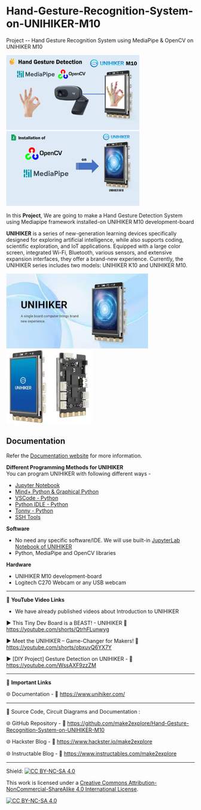# Hand-Gesture-Recognition-System-on-UNIHIKER-M10
Project -- Hand Gesture Recognition System using MediaPipe & OpenCV on UNIHIKER M10

<img src="/Images/m2e-unihiker-mediapipe.png" height="200"> &nbsp; &nbsp; &nbsp; &nbsp; &nbsp; <img src="/Images/m2e-unihiker-mediapipe-2.png" height="200" > 
  
In this **Project**, We are going to make a Hand Gesture Detection System using Mediapipe framework installed-on UNIHIKER M10 development-board

**UNIHIKER** is a series of new-generation learning devices specifically designed for exploring artificial intelligence, while also supports coding, scientific exploration, and IoT applications. Equipped with a large color screen, integrated Wi-Fi, Bluetooth, various sensors, and extensive expansion interfaces, they offer a brand-new experience. Currently, the UNIHIKER series includes two models: UNIHIKER K10 and UNIHIKER M10. 

<img src="/Images/UNIHIKER.jpg" height="200"> &nbsp; &nbsp; &nbsp; &nbsp; &nbsp; <img src="/Images/UNIHIKER-2.jpg" height="200" >


## Documentation

Refer the [Documentation website](https://www.unihiker.com/) for more information.  


**Different Programming Methods for UNIHIKER**  
You can program UNIHIKER with following different ways -  
- [Jupyter Notebook](https://www.unihiker.com/wiki/GettingStarted/gettingstarted_jupyternotebook/)  
- [Mind+ Python & Graphical Python](https://www.unihiker.com/wiki/GettingStarted/gettingstarted_mindplus/)  
- [VSCode - Python](https://www.unihiker.com/wiki/GettingStarted/gettingstarted_vscode/)  
- [Python IDLE - Python](https://www.unihiker.com/wiki/GettingStarted/gettingstarted_python_idle/)  
- [Tonny - Python](https://www.unihiker.com/wiki/GettingStarted/gettingstarted_thonny/)  
- [SSH Tools](https://www.unihiker.com/wiki/GettingStarted/gettingstarted_ssh/)  
  
  
**Software**
- No need any specific software/IDE. We will use built-in [JupyterLab Notebook of UNIHIKER](https://www.unihiker.com/wiki/GettingStarted/gettingstarted_jupyternotebook/)  
- Python, MediaPipe and OpenCV libraries
  
**Hardware**
- UNIHIKER M10 development-board  
- Logitech C270 Webcam or any USB webcam  

------------------------------------------------------------------------------------------------------

📕 **YouTube Video Links**  

- We have already published videos about Introduction to UNIHIKER 

▶️  This Tiny Dev Board is a BEAST! - UNIHIKER 🔗  https://youtube.com/shorts/QtrhFLunwyg  

▶️  Meet the UNIHIKER – Game-Changer for Makers! 🔗  https://youtube.com/shorts/obxuvQ6YX7Y    
  
▶️  [DIY Project] Gesture Detection on UNIHIKER - 🔗  https://youtube.com/WssAXF9zzZM  

-------------------------------------------------------------------------------------------------------
📒 **Important Links**  
 
🌐 Documentation - 🔗 https://www.unihiker.com/  


------------------------------------------------------------------------------------------------------

📜 Source Code, Circuit Diagrams and Documentation : 

🌐 GitHub Repository - 🔗 https://github.com/make2explore/Hand-Gesture-Recognition-System-on-UNIHIKER-M10  
  
🌐 Hackster Blog - 🔗 https://www.hackster.io/make2explore  
  
🌐 Instructable Blog - 🔗 https://www.instructables.com/make2explore  
  

------------------------------------------------------------------------------------------  

Shield: [![CC BY-NC-SA 4.0][cc-by-nc-sa-shield]][cc-by-nc-sa]

This work is licensed under a
[Creative Commons Attribution-NonCommercial-ShareAlike 4.0 International License][cc-by-nc-sa].

[![CC BY-NC-SA 4.0][cc-by-nc-sa-image]][cc-by-nc-sa]

[cc-by-nc-sa]: http://creativecommons.org/licenses/by-nc-sa/4.0/
[cc-by-nc-sa-image]: https://licensebuttons.net/l/by-nc-sa/4.0/88x31.png
[cc-by-nc-sa-shield]: https://img.shields.io/badge/License-CC%20BY--NC--SA%204.0-lightgrey.svg
